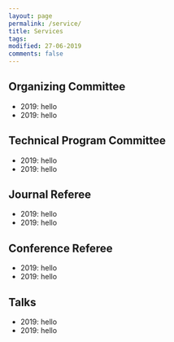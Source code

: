 ```yaml
---
layout: page
permalink: /service/
title: Services
tags: 
modified: 27-06-2019
comments: false
---
```


## Organizing Committee
+ 2019: hello
+ 2019: hello

## Technical Program Committee
+ 2019: hello
+ 2019: hello

## Journal Referee
+ 2019: hello
+ 2019: hello

## Conference Referee
+ 2019: hello
+ 2019: hello

## Talks
+ 2019: hello
+ 2019: hello